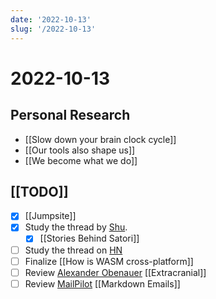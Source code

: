 ```yaml
---
date: '2022-10-13'
slug: '/2022-10-13'
---
```


# 2022-10-13

## Personal Research

- [[Slow down your brain clock cycle]]
- [[Our tools also shape us]]
- [[We become what we do]]

## [[TODO]]

- [x] [[Jumpsite]]
- [x] Study the thread by [Shu](https://twitter.com/shuding_/status/1579607964549513217).
  - [x] [[Stories Behind Satori]]
- [ ] Study the thread on [HN](https://news.ycombinator.com/item?id=33151774)
- [ ] Finalize [[How is WASM cross-platform]]
- [ ] Review [Alexander Obenauer](https://alexanderobenauer.com/) [[Extracranial]]
- [ ] Review [MailPilot](https://www.mailpilot.app/) [[Markdown Emails]]
